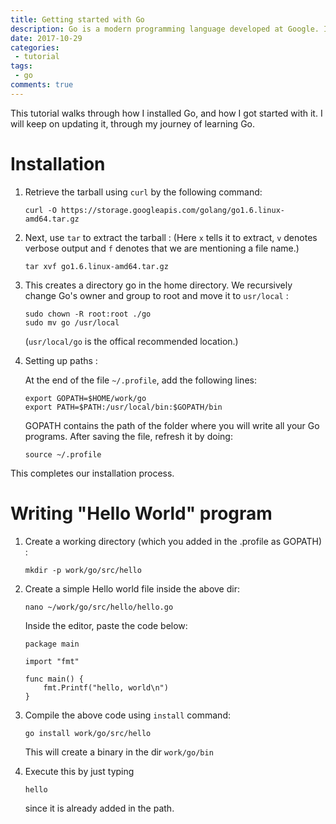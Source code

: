 ```yaml
---
title: Getting started with Go
description: Go is a modern programming language developed at Google. It is increasingly popular for many applications and at many companies, and offers a robust set of libraries.
date: 2017-10-29
categories:
 - tutorial
tags:
 - go
comments: true
---
```


This tutorial walks through how I installed Go, and how I got started with it. I will keep on updating it, through my journey of learning Go.

# Installation

1. Retrieve the tarball using `curl` by the following command:
    ```
    curl -O https://storage.googleapis.com/golang/go1.6.linux-amd64.tar.gz
    ```

2. Next, use `tar` to extract the tarball :
    (Here `x` tells it to extract, `v` denotes verbose output and `f` denotes that we are mentioning a file name.)
    ```
    tar xvf go1.6.linux-amd64.tar.gz
    ```

3. This creates a directory go in the home directory. We recursively change Go's owner and group to root and move it to `usr/local` :
    ```
    sudo chown -R root:root ./go
    sudo mv go /usr/local
    ```
    (`usr/local/go` is the offical recommended location.)
    
4. Setting up paths :

    At the end of the file `~/.profile`, add the following lines:
    ```
    export GOPATH=$HOME/work/go
    export PATH=$PATH:/usr/local/bin:$GOPATH/bin
    ```
    GOPATH contains the path of the folder where you will write all your Go programs. After saving the file, refresh it by doing:
    ```
    source ~/.profile
    ```

This completes our installation process.

# Writing "Hello World" program

1. Create a working directory (which you added in the .profile as GOPATH) :
    ```
    mkdir -p work/go/src/hello
    ```

2. Create a simple Hello world file inside the above dir:
    ```
    nano ~/work/go/src/hello/hello.go
    ```

    Inside the editor, paste the code below:

    ```
    package main

    import "fmt"

    func main() {
        fmt.Printf("hello, world\n")
    }
    ```

3. Compile the above code using `install` command:
    ```
    go install work/go/src/hello
    ```
    This will create a binary in the dir `work/go/bin`

4. Execute this by just typing
    ```
    hello
    ```
    since it is already added in the path.
